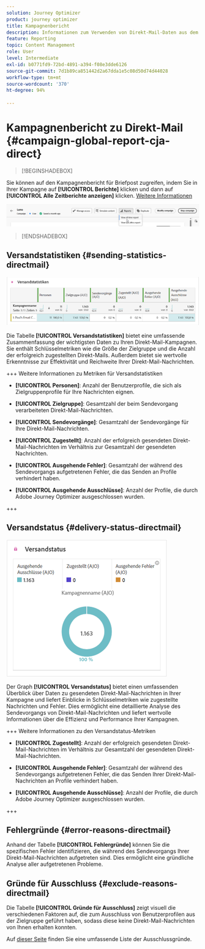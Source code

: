 ```yaml
---
solution: Journey Optimizer
product: journey optimizer
title: Kampagnenbericht
description: Informationen zum Verwenden von Direkt-Mail-Daten aus dem Kampagnenbericht
feature: Reporting
topic: Content Management
role: User
level: Intermediate
exl-id: b0771fd9-72bd-4891-a394-f08e3dde6126
source-git-commit: 7d1b89ca851442d2a67dda1e5c08d50d74d44028
workflow-type: tm+mt
source-wordcount: '370'
ht-degree: 94%

---
```


# Kampagnenbericht zu Direkt-Mail {#campaign-global-report-cja-direct}

>[!BEGINSHADEBOX]

Sie können auf den Kampagnenbericht für Briefpost zugreifen, indem Sie in Ihrer Kampagne auf **[!UICONTROL Berichte]** klicken und dann auf **[!UICONTROL Alle Zeitberichte anzeigen]** klicken. [Weitere Informationen](report-gs-cja.md)

![](assets/report-access.png)

>[!ENDSHADEBOX]

## Versandstatistiken {#sending-statistics-directmail}

![](assets/cja-direct-sending-stat.png)

Die Tabelle **[!UICONTROL Versandstatistiken]** bietet eine umfassende Zusammenfassung der wichtigsten Daten zu Ihren Direkt-Mail-Kampagnen. Sie enthält Schlüsselmetriken wie die Größe der Zielgruppe und die Anzahl der erfolgreich zugestellten Direkt-Mails. Außerdem bietet sie wertvolle Erkenntnisse zur Effektivität und Reichweite Ihrer Direkt-Mail-Nachrichten.

+++ Weitere Informationen zu Metriken für Versandstatistiken

* **[!UICONTROL Personen]**: Anzahl der Benutzerprofile, die sich als Zielgruppenprofile für Ihre Nachrichten eignen.

* **[!UICONTROL Zielgruppe]**: Gesamtzahl der beim Sendevorgang verarbeiteten Direkt-Mail-Nachrichten.

* **[!UICONTROL Sendevorgänge]**: Gesamtzahl der Sendevorgänge für Ihre Direkt-Mail-Nachrichten.

* **[!UICONTROL Zugestellt]**: Anzahl der erfolgreich gesendeten Direkt-Mail-Nachrichten im Verhältnis zur Gesamtzahl der gesendeten Nachrichten.

* **[!UICONTROL Ausgehende Fehler]**: Gesamtzahl der während des Sendevorgangs aufgetretenen Fehler, die das Senden an Profile verhindert haben.

* **[!UICONTROL Ausgehende Ausschlüsse]**: Anzahl der Profile, die durch Adobe Journey Optimizer ausgeschlossen wurden.

+++

## Versandstatus {#delivery-status-directmail}

![](assets/cja-direct-delivery-status.png)

Der Graph **[!UICONTROL Versandstatus]** bietet einen umfassenden Überblick über Daten zu gesendeten Direkt-Mail-Nachrichten in Ihrer Kampagne und liefert Einblicke in Schlüsselmetriken wie zugestellte Nachrichten und Fehler. Dies ermöglicht eine detaillierte Analyse des Sendevorgangs von Direkt-Mail-Nachrichten und liefert wertvolle Informationen über die Effizienz und Performance Ihrer Kampagnen.

+++ Weitere Informationen zu den Versandstatus-Metriken

* **[!UICONTROL Zugestellt]**: Anzahl der erfolgreich gesendeten Direkt-Mail-Nachrichten im Verhältnis zur Gesamtzahl der gesendeten Direkt-Mail-Nachrichten.

* **[!UICONTROL Ausgehende Fehler]**: Gesamtzahl der während des Sendevorgangs aufgetretenen Fehler, die das Senden Ihrer Direkt-Mail-Nachrichten an Profile verhindert haben.

* **[!UICONTROL Ausgehende Ausschlüsse]**: Anzahl der Profile, die durch Adobe Journey Optimizer ausgeschlossen wurden.

+++

## Fehlergründe {#error-reasons-directmail}

Anhand der Tabelle **[!UICONTROL Fehlergründe]** können Sie die spezifischen Fehler identifizieren, die während des Sendevorgangs Ihrer Direkt-Mail-Nachrichten aufgetreten sind. Dies ermöglicht eine gründliche Analyse aller aufgetretenen Probleme.

## Gründe für Ausschluss {#exclude-reasons-directmail}

[](assets/cja-direct-excluded.png)

Die Tabelle **[!UICONTROL Gründe für Ausschluss]** zeigt visuell die verschiedenen Faktoren auf, die zum Ausschluss von Benutzerprofilen aus der Zielgruppe geführt haben, sodass diese keine Direkt-Mail-Nachrichten von Ihnen erhalten konnten.

Auf [dieser Seite](exclusion-list.md) finden Sie eine umfassende Liste der Ausschlussgründe.
